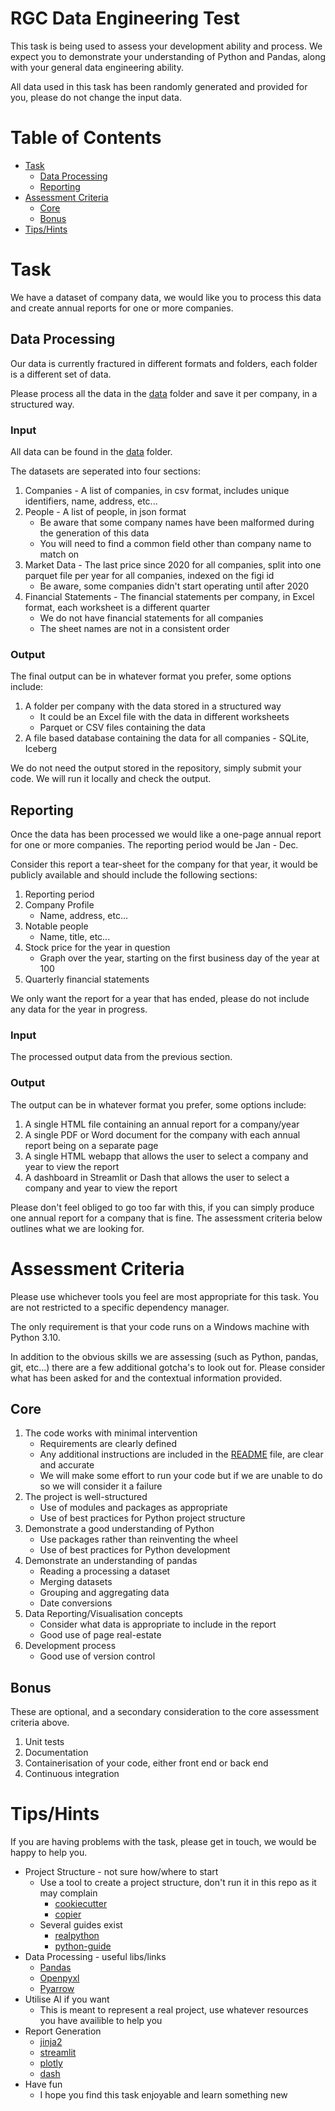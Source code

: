 # RGC Data Engineering Test

This task is being used to assess your development ability and process. We expect you to demonstrate your understanding
of Python and Pandas, along with your general data engineering ability.

All data used in this task has been randomly generated and provided for you, please do not change the input data.

# Table of Contents

* [Task](#task)
    * [Data Processing](#data-processing)
    * [Reporting](#reporting)
* [Assessment Criteria](#assessment-criteria)
    * [Core](#core)
    * [Bonus](#bonus)
* [Tips/Hints](#tipshints)

# Task

We have a dataset of company data, we would like you to process this data and create annual reports for one or more
companies.

## Data Processing

Our data is currently fractured in different formats and folders, each folder is a different set of data.

Please process all the data in the [data](./data) folder and save it per company, in a structured way.

### Input

All data can be found in the [data](./data) folder.

The datasets are seperated into four sections:

1. Companies - A list of companies, in csv format, includes unique identifiers, name, address, etc...
2. People - A list of people, in json format
    * Be aware that some company names have been malformed during the generation of this data
    * You will need to find a common field other than company name to match on
3. Market Data - The last price since 2020 for all companies, split into one parquet file per year for all companies,
   indexed on the figi id
    * Be aware, some companies didn't start operating until after 2020
4. Financial Statements - The financial statements per company, in Excel format, each worksheet is a different quarter
    * We do not have financial statements for all companies
    * The sheet names are not in a consistent order

### Output

The final output can be in whatever format you prefer, some options include:

1. A folder per company with the data stored in a structured way
    * It could be an Excel file with the data in different worksheets
    * Parquet or CSV files containing the data
2. A file based database containing the data for all companies - SQLite, Iceberg

We do not need the output stored in the repository, simply submit your code. We will run it locally and check the
output.

## Reporting

Once the data has been processed we would like a one-page annual report for one or more companies. The reporting period
would be Jan - Dec.

Consider this report a tear-sheet for the company for that year, it would be publicly available and should include the
following sections:

1. Reporting period
2. Company Profile
    * Name, address, etc...
3. Notable people
    * Name, title, etc...
4. Stock price for the year in question
    * Graph over the year, starting on the first business day of the year at 100
5. Quarterly financial statements

We only want the report for a year that has ended, please do not include any data for the year in progress.

### Input

The processed output data from the previous section.

### Output

The output can be in whatever format you prefer, some options include:

1. A single HTML file containing an annual report for a company/year
2. A single PDF or Word document for the company with each annual report being on a separate page
3. A single HTML webapp that allows the user to select a company and year to view the report
4. A dashboard in Streamlit or Dash that allows the user to select a company and year to view the report

Please don't feel obliged to go too far with this, if you can simply produce one annual report for a company that is
fine. The assessment criteria below outlines what we are looking for.

# Assessment Criteria

Please use whichever tools you feel are most appropriate for this task. You are not restricted to a specific dependency
manager.

The only requirement is that your code runs on a Windows machine with Python 3.10.

In addition to the obvious skills we are assessing (such as Python, pandas, git, etc...) there are a few additional
gotcha's to look out for. Please consider what has been asked for and the contextual information provided.

## Core

1. The code works with minimal intervention
    * Requirements are clearly defined
    * Any additional instructions are included in the [README](./README.md) file, are clear and accurate
    * We will make some effort to run your code but if we are unable to do so we will consider it a failure
2. The project is well-structured
    * Use of modules and packages as appropriate
    * Use of best practices for Python project structure
3. Demonstrate a good understanding of Python
    * Use packages rather than reinventing the wheel
    * Use of best practices for Python development
4. Demonstrate an understanding of pandas
    * Reading a processing a dataset
    * Merging datasets
    * Grouping and aggregating data
    * Date conversions
5. Data Reporting/Visualisation concepts
    * Consider what data is appropriate to include in the report
    * Good use of page real-estate
6. Development process
    * Good use of version control

## Bonus

These are optional, and a secondary consideration to the core assessment criteria above.

1. Unit tests
2. Documentation
3. Containerisation of your code, either front end or back end
4. Continuous integration

# Tips/Hints

If you are having problems with the task, please get in touch, we would be happy to help you.

* Project Structure - not sure how/where to start
  * Use a tool to create a project structure, don't run it in this repo as it may complain
    * [cookiecutter](https://cookiecutter.readthedocs.io/en/latest/index.html)
    * [copier](https://copier.readthedocs.io/en/latest/)
  * Several guides exist
    * [realpython](https://realpython.com/python-pyproject-toml/)
    * [python-guide](https://python-guide.readthedocs.io/en/latest/writing/structure/)
* Data Processing - useful libs/links
  * [Pandas](https://pandas.pydata.org/)
  * [Openpyxl](https://openpyxl.readthedocs.io/en/stable/)
  * [Pyarrow](https://arrow.apache.org/)
* Utilise AI if you want
  * This is meant to represent a real project, use whatever resources you have availible to help you
* Report Generation
  * [jinja2](https://jinja.palletsprojects.com/en/3.1.x/)
  * [streamlit](https://streamlit.io/)
  * [plotly](https://plotly.com/python/)
  * [dash](https://dash.plotly.com/)
* Have fun
  * I hope you find this task enjoyable and learn something new 

